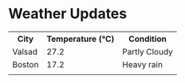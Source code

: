 # Weather Updates

<!-- WEATHER-UPDATE-START -->
<table><tr><th>City</th><th>Temperature (°C)</th><th>Condition</th></tr><tr><td>Valsad</td><td>27.2</td><td>Partly Cloudy</td></tr><tr><td>Boston</td><td>17.2</td><td>Heavy rain</td></tr><tr><td></td><td></td><td></td></tr></table>
<!-- WEATHER-UPDATE-END -->
